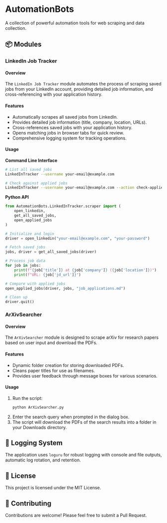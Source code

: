 # AutomationBots

A collection of powerful automation tools for web scraping and data collection.

## 📦 Modules

### LinkedIn Job Tracker

#### Overview

The `LinkedIn Job Tracker` module automates the process of scraping saved jobs from your LinkedIn account, providing detailed job information, and cross-referencing with your application history.

#### Features

- Automatically scrapes all saved jobs from LinkedIn.
- Provides detailed job information (title, company, location, URLs).
- Cross-references saved jobs with your application history.
- Opens matching jobs in browser tabs for quick review.
- Comprehensive logging system for tracking operations.

#### Usage

**Command Line Interface**

```bash
# List all saved jobs
LinkedInTracker --username your-email@example.com

# Check against applied jobs
LinkedInTracker --username your-email@example.com --action check-applied --applied-jobs-file path/to/job_applications.md
```

**Python API**

```python
from AutomationBots.LinkedInTracker.scraper import (
    open_linkedin,
    get_all_saved_jobs,
    open_applied_jobs
)

# Initialize and login
driver = open_linkedin("your-email@example.com", "your-password")

# Fetch saved jobs
jobs, driver = get_all_saved_jobs(driver)

# Process job data
for job in jobs:
    print(f"{job['title']} at {job['company']} ({job['location']})")
    print(f"URL: {job['jd_url']}")

# Compare with applied jobs
open_applied_jobs(driver, jobs, "job_applications.md")

# Clean up
driver.quit()
```

### ArXivSearcher

#### Overview

The `ArXivSearcher` module is designed to scrape arXiv for research papers based on user input and download the PDFs.

#### Features

- Dynamic folder creation for storing downloaded PDFs.
- Cleans paper titles for use as filenames.
- Provides user feedback through message boxes for various scenarios.

#### Usage

1. Run the script:
   ```bash
   python ArXivSearcher.py
   ```
2. Enter the search query when prompted in the dialog box.
3. The script will download the PDFs of the search results into a folder in your Downloads directory.

## 📝 Logging System

The application uses `loguru` for robust logging with console and file outputs, automatic log rotation, and retention.

## 📜 License

This project is licensed under the MIT License.

## 🤝 Contributing

Contributions are welcome! Please feel free to submit a Pull Request.

